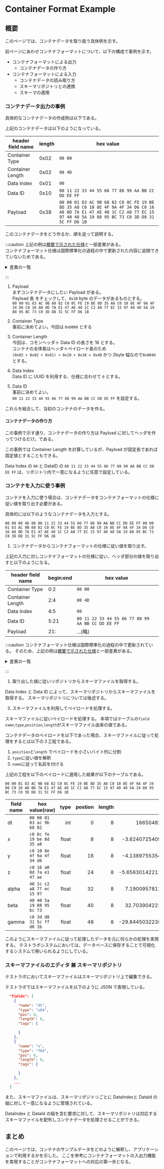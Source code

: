 # Container Format Example

## 概要

このページでは、コンテナデータを取り扱う具体例を示す。

前ページにあわせコンテナフォーマットについて、以下の構成で事例を示す。

- コンテナフォーマットによる出力
  - コンテナデータの作り方
- コンテナフォーマットによる入力
  - コンテナデータの読み取り方
  - スキーマリポジトリとの連携
  - スキーマの適用

### コンテナデータ出力の事例

具体的なコンテナデータの作成例は以下である。

<!-- [Download(ExampleContainer)](mobile_acce.cntr)   -->

上記のコンテナデータは以下のようになっている。

| header field name | length | hex value                                                                                                                                                                 |
| ----------------- | ------ | ------------------------------------------------------------------------------------------------------------------------------------------------------------------------- |
| Container Type    | 0x02   | `00 00`                                                                                                                                                                   |
| Container Length  | 0x02   | `00 4D`                                                                                                                                                                   |
| Data Index        | 0x01   | `00`                                                                                                                                                                      |
| Data ID           | 0x10   | `00 11 22 33 44 55 66 77 88 99 AA BB CC DD EE FF`                                                                                                                         |
| Payload           | 0x38   | `00 00 01 83 AC 9B 68 82 C0 0C FE 19 BE 8D 35 A8 C0 10 8E 4F 9A 4F 34 D6 C0 16 A0 0D 7A E1 47 AE 40 1C C2 A8 77 EC 15 97 40 40 5A 19 88 95 BC 73 C0 3D D8 31 5C FF D6 1B` |

このコンテナデータをどう作るか、順を追って説明する。

:::caution
上記の例は[概要で示された仕様](./)と一部差異がある。  
コンテナフォーマット仕様は国際標準化の過程の中で更新された内容に追随できていないためである。

<details>
<summary>
差異の一覧
</summary>
<div>

| 項目           | 詳細                                                    |
| -------------- | ------------------------------------------------------- |
| 名称変更       | Data Index -> Data ID Type                              |
| フィールド追加 | Data ID Length                                          |
| 仕様           | Container Type に認められてない値(`0x0000`)が入っている |

</div>
</details>

:::

1. Payload  
   まずコンテナデータにしたい Payload がある。  
   Payload 長 をチェックして、`0x38` byte のデータがあるものとする。  
   `00 00 01 83 AC 9B 68 82 C0 0C FE 19 BE 8D 35 A8 C0 10 8E 4F 9A 4F 34 D6 C0 16 A0 0D 7A E1 47 AE 40 1C C2 A8 77 EC 15 97 40 40 5A 19 88 95 BC 73 C0 3D D8 31 5C FF D6 1B`

1. Container Type  
   事前に決めてよい。今回は `0x0000` とする

1. Container Length  
   今回は、コモンヘッダ＋ Data ID の長さを 16 とする。  
   コンテナの全体長はヘッダ＋ペイロード長のため  
   `(0x02 + 0x02 + 0x01) + 0x10 + 0x38 = 0x4D` かつ 2byte 幅なので`0x004D`とする。

1. Data Index  
   Data ID に UUID を利用する、仕様に合わせて `0` とする。

1. Data ID  
   事前に決めてよい。  
   `00 11 22 33 44 55 66 77 88 99 AA BB CC DD EE FF` を設定する。

これらを結合して、当初のコンテナのデータを作る。

#### コンテナデータの作り方

この事例で示す通り、コンテナデータの作り方は Payload に対してヘッダを作ってつけるだけ。である。

この事例では Container Length を計算しているが、Payload が固定長であれば固定値とすることもできる。

Data Index の `00` と DataID の `00 11 22 33 44 55 66 77 88 99 AA BB CC DD EE FF` は、リポジトリ内で一意になるように任意で設定している。

### コンテナを入力に使う事例

コンテナを入力に使う場合は、コンテナデータをコンテナフォーマットの仕様に従い値を取り出す必要がある。

具体的には以下のようなコンテナデータを入力とする。

`00 00 00 4D 00 00 11 22 33 44 55 66 77 88 99 AA BB CC DD EE FF 00 00 01 83 AC 9B 68 82 C0 0C FE 19 BE 8D 35 A8 C0 10 8E 4F 9A 4F 34 D6 C0 16 A0 0D 7A E1 47 AE 40 1C C2 A8 77 EC 15 97 40 40 5A 19 88 95 BC 73 C0 3D D8 31 5C FF D6 1B`

1. コンテナデータからコンテナフォーマットの仕様に従い値を取り出す。

上記の入力に対しコンテナフォーマットの仕様に従い、ヘッダ部分の値を取り出すと以下のようになる。

| header field name | begin:end | hex value                                         |
| ----------------- | --------- | ------------------------------------------------- |
| Container Type    | 0:2       | `00 00`                                           |
| Container Length  | 2:4       | `00 4D`                                           |
| Data Index        | 4:5       | `00`                                              |
| Data ID           | 5:21      | `00 11 22 33 44 55 66 77 88 99 AA BB CC DD EE FF` |
| Payload           | 21:       | ...(略)                                           |

:::caution
コンテナフォーマット仕様は国際標準化の過程の中で更新されている。
そのため、上記の例は[概要で示された仕様](./)と一部差異がある。

<details>
<summary>
差異の一覧
</summary>
<div>

| 項目           | 詳細                                                     |
| -------------- | -------------------------------------------------------- |
| 名称変更       | Data Index -> Data ID Type                               |
| フィールド追加 | Data ID Length の追加                                    |
| 仕様違反       | Container Type に認められてない値(`0x0000`)が入っている  |
| 仕様削除       | Data Index の値に対応する形で Data Id の長さが決まる仕様 |
| 仕様追加       | Data Id Length が DataId の長さとなる                    |

</div>
</details>

:::

1. 取り出した値に従いリポジトリからスキーマファイルを取得する。

Data Index <!-- Data ID Type --> と Data ID によって、スキーマリポジトリからスキーマファイルを取得する。
スキーマリポジトリについては後述する。

3. スキーマファイルを利用してペイロードを処理する。

スキーマファイルに従いペイロードを処理する。
本項ではテーブルの`field name`,`type`,`position`,`length`がスキーマファイル由来の値である。

コンテナデータのペイロードを以下であった場合、スキーマファイルに従って処理をするとは以下の３工程である。

1. `position`と`length` でペイロードを小さいバイト列に分割
2. `type`に従い値を解釈
3. `name`に従って名前を付ける

上記の工程を以下のペイロードに適用した結果が以下のテーブルである。

`00 00 01 83 AC 9B 68 82 C0 0C FE 19 BE 8D 35 A8 C0 10 8E 4F 9A 4F 34 D6 C0 16 A0 0D 7A E1 47 AE 40 1C C2 A8 77 EC 15 97 40 40 5A 19 88 95 BC 73 C0 3D D8 31 5C FF D6 1B`

| field name | hex value(raw)            |  type | postion | length |               value |
| ---------- | ------------------------- | ----: | ------: | -----: | ------------------: |
| dt         | `00 00 01 83 ac 9b 68 82` |   int |       0 |      8 |       1665048209538 |
| x          | `c0 0c fe 19 be 8d 35 a8` | float |       8 |      8 |  -3.624072540935874 |
| y          | `c0 10 8e 4f 9a 4f 34 d6` | float |      16 |      8 |  -4.138975535473227 |
| z          | `c0 16 a0 0d 7a e1 47 ae` | float |      24 |      8 | -5.6563014221191406 |
| alpha      | `40 1c c2 a8 77 ec 15 97` | float |      32 |      8 |   7.190095781120724 |
| beta       | `40 40 5a 19 88 95 bc 73` | float |      40 |      8 |   32.70390422164282 |
| gamma      | `c0 3d d8 31 5c ff d6 1b` | float |      48 |      8 | -29.844503223857924 |

このようにスキーマファイルに従って処理したデータを元に何らかの処理を実現する。
テストラボシステムにおいては、データベースに保存することで可視化するシステムで用いられるようにしている。

### スキーマファイルのエディタ 兼 スキーマリポジトリ

テストラボにおいてスキーマファイルはスキーマリポジトリ上で編集できる。

テストラボではスキーマファイルを以下のように JSON で表現している。

```json
  "fields": [
    {
      "name": "dt",
      "type": "u64",
      "pos": 0,
      "length": 8,
      "tags": {

      }
    },
    {
      "name": "x",
      "type": "f64",
      "pos": 8,
      "length": 8,
      "tags": {

      }
    },
    ...
  ]
```

また、スキーマファイルは、スキーマリポジトリごとに DataIndex<!-- Data Type-->と DataId の組に対して一意になるように管理されている。

DataIndex と DataId の組を含む要求に対して、スキーマリポジトリは対応するスキーマファイルを配布しコンテナデータを処理させることができる。

## まとめ

このページでは、コンテナのサンプルデータをどのように解釈し、アプリケーションで利用するかを示した。
ここを参考にコンテナフォーマットの入出力機能を実現することがコンテナフォーマットへの対応の第一歩となる。

<!-- ## コンテナフォーマットを取り扱うシステムの構成

環境構築で示したように、テストラボシステムは、以下のような構成となっている。
![](./overview.drawio.png)

コンテナフォーマットを取り扱うシステムの検証のためには以下の検討事項がある


## チュートリアルでの構成例

チュートリアルでの構成について、コンテナ処理データ蓄積部分を詳細化すると以下のような構成要素を持っている。

![](./detail.drawio.png)


テストラボシステムの構成要素について、以降に詳細を記述する。

### kafka
kafka はデータ構造に依存しないメッセージキューである。
トピックと呼ばれる単位でキューを構成し、キューに対してデータを提供する処理と、キューからデータを取得する処理が存在する。
kafkaとは、このようなキューを提供するためのミドルウェアである。

### WebApp
WebAppはセンサデータを取得し、センサデータを格納したコンテナデータをhttp経由によって収集し、kafkaに投入するアプリである。
コンテナデータはkafkaのキューに格納され、次の処理へ引き渡される。

### container-consumer
container-consumerはkafkaのキューからコンテナデータを取得し、処理するアプリである。
コンテナデータを解析して、対応するスキーマファイルをスキーマリポジトリから取得する。
スキーマファイルを利用して、コンテナデータを処理し利用しやすいフォーマットに変換し、kafkaに投入する。

### スキーマリポジトリ
コンテナに格納されたデータのスキーマを管理するリポジトリである。
スキーマファイルの定義をしておくことで、コンテナデータに対応するスキーマデータを配賦できる。

### KSQL
kafka のキューにあるデータに対して、Streaming SQLと呼ばれるストリームデータにSQLライクなクエリを利用可能にする仕組みである

kafkaのキューに格納されたデータをSQLライクなクエリで処理することができる。
処理方法の定義例は [環境構築手順](./environment#%E3%83%87%E3%83%BC%E3%82%BF%E5%A4%89%E6%8F%9B%E3%81%AE%E7%99%BB%E9%8C%B2) であり、
kafkaのキューに入るデータをストリーミングテーブルとして定義することや、ストリーミングテーブルのデータをkafkaのキューとして出力することができる。

ここでは、JSONのデータをAVROと呼ばれるデータフォーマットに書き換えることと、サーバでのタイムスタンプの付与を行う。

### JDBC Connector
kafkaのキューにAVRO形式で蓄積したデータをRDBに蓄積するための仕組みである。 -->
